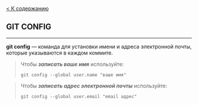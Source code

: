 [< К содержанию](./readme.md)

## GIT CONFIG

---

**git config** — команда для установки имени и адреса электронной почты, которые указываются в каждом коммите.

>Чтобы ***записать ваше имя*** используйте:
>
>`git config --global user.name "ваше имя"`

>Чтобы ***записать адрес электронной почты*** используйте:
>
>`git config --global user.email "email адрес"`

